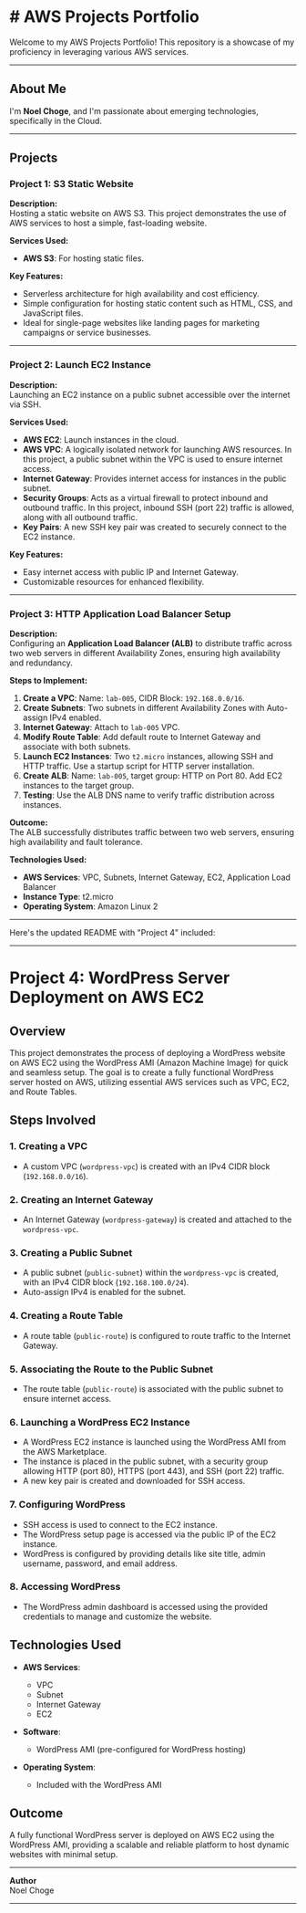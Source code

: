 # # **AWS Projects Portfolio**

Welcome to my AWS Projects Portfolio! This repository is a showcase of my proficiency in leveraging various AWS services.

---

## **About Me**

I'm **Noel Choge**, and I'm passionate about emerging technologies, specifically in the Cloud.

---

## **Projects**

### **Project 1: S3 Static Website**

**Description:**  
Hosting a static website on AWS S3. This project demonstrates the use of AWS services to host a simple, fast-loading website.

**Services Used:**  
- **AWS S3**: For hosting static files.  

**Key Features:**  
- Serverless architecture for high availability and cost efficiency.  
- Simple configuration for hosting static content such as HTML, CSS, and JavaScript files.  
- Ideal for single-page websites like landing pages for marketing campaigns or service businesses.

---

### **Project 2: Launch EC2 Instance**

**Description:**  
Launching an EC2 instance on a public subnet accessible over the internet via SSH.

**Services Used:**  
- **AWS EC2**: Launch instances in the cloud.  
- **AWS VPC**: A logically isolated network for launching AWS resources. In this project, a public subnet within the VPC is used to ensure internet access.  
- **Internet Gateway**: Provides internet access for instances in the public subnet.  
- **Security Groups**: Acts as a virtual firewall to protect inbound and outbound traffic. In this project, inbound SSH (port 22) traffic is allowed, along with all outbound traffic.  
- **Key Pairs**: A new SSH key pair was created to securely connect to the EC2 instance.  

**Key Features:**  
- Easy internet access with public IP and Internet Gateway.  
- Customizable resources for enhanced flexibility.

---

### **Project 3: HTTP Application Load Balancer Setup**

**Description:**  
Configuring an **Application Load Balancer (ALB)** to distribute traffic across two web servers in different Availability Zones, ensuring high availability and redundancy.

**Steps to Implement:**  
1. **Create a VPC**: Name: `lab-005`, CIDR Block: `192.168.0.0/16`.  
2. **Create Subnets**: Two subnets in different Availability Zones with Auto-assign IPv4 enabled.  
3. **Internet Gateway**: Attach to `lab-005` VPC.  
4. **Modify Route Table**: Add default route to Internet Gateway and associate with both subnets.  
5. **Launch EC2 Instances**: Two `t2.micro` instances, allowing SSH and HTTP traffic. Use a startup script for HTTP server installation.  
6. **Create ALB**: Name: `lab-005`, target group: HTTP on Port 80. Add EC2 instances to the target group.  
7. **Testing**: Use the ALB DNS name to verify traffic distribution across instances.

**Outcome:**  
The ALB successfully distributes traffic between two web servers, ensuring high availability and fault tolerance.

**Technologies Used:**  
- **AWS Services**: VPC, Subnets, Internet Gateway, EC2, Application Load Balancer  
- **Instance Type**: t2.micro  
- **Operating System**: Amazon Linux 2  

---

Here's the updated README with "Project 4" included:

---

# Project 4: WordPress Server Deployment on AWS EC2

## Overview

This project demonstrates the process of deploying a WordPress website on AWS EC2 using the WordPress AMI (Amazon Machine Image) for quick and seamless setup. The goal is to create a fully functional WordPress server hosted on AWS, utilizing essential AWS services such as VPC, EC2, and Route Tables.

## Steps Involved

### 1. Creating a VPC
- A custom VPC (`wordpress-vpc`) is created with an IPv4 CIDR block (`192.168.0.0/16`).

### 2. Creating an Internet Gateway
- An Internet Gateway (`wordpress-gateway`) is created and attached to the `wordpress-vpc`.

### 3. Creating a Public Subnet
- A public subnet (`public-subnet`) within the `wordpress-vpc` is created, with an IPv4 CIDR block (`192.168.100.0/24`).
- Auto-assign IPv4 is enabled for the subnet.

### 4. Creating a Route Table
- A route table (`public-route`) is configured to route traffic to the Internet Gateway.

### 5. Associating the Route to the Public Subnet
- The route table (`public-route`) is associated with the public subnet to ensure internet access.

### 6. Launching a WordPress EC2 Instance
- A WordPress EC2 instance is launched using the WordPress AMI from the AWS Marketplace.
- The instance is placed in the public subnet, with a security group allowing HTTP (port 80), HTTPS (port 443), and SSH (port 22) traffic.
- A new key pair is created and downloaded for SSH access.

### 7. Configuring WordPress
- SSH access is used to connect to the EC2 instance.
- The WordPress setup page is accessed via the public IP of the EC2 instance.
- WordPress is configured by providing details like site title, admin username, password, and email address.

### 8. Accessing WordPress
- The WordPress admin dashboard is accessed using the provided credentials to manage and customize the website.

## Technologies Used

- **AWS Services**: 
  - VPC
  - Subnet
  - Internet Gateway
  - EC2

- **Software**:
  - WordPress AMI (pre-configured for WordPress hosting)

- **Operating System**:
  - Included with the WordPress AMI

## Outcome

A fully functional WordPress server is deployed on AWS EC2 using the WordPress AMI, providing a scalable and reliable platform to host dynamic websites with minimal setup.

---

**Author**  
Noel Choge

---
